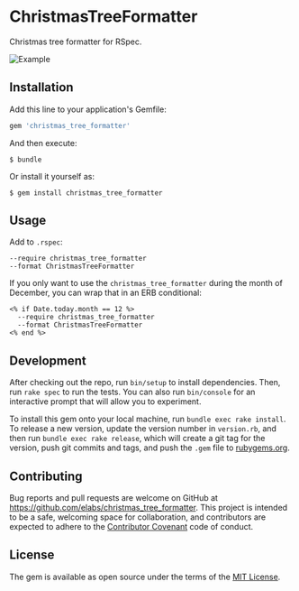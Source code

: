 # ChristmasTreeFormatter

Christmas tree formatter for RSpec.

![Example](./example.gif?raw=true)

## Installation

Add this line to your application's Gemfile:

```ruby
gem 'christmas_tree_formatter'
```

And then execute:

    $ bundle

Or install it yourself as:

    $ gem install christmas_tree_formatter

## Usage

Add to `.rspec`:

```
--require christmas_tree_formatter
--format ChristmasTreeFormatter
```

If you only want to use the `christmas_tree_formatter`
during the month of December,
you can wrap that in an ERB conditional:

```
<% if Date.today.month == 12 %>
  --require christmas_tree_formatter
  --format ChristmasTreeFormatter
<% end %>
```

## Development

After checking out the repo, run `bin/setup` to install dependencies. Then, run
`rake spec` to run the tests. You can also run `bin/console` for an interactive
prompt that will allow you to experiment.

To install this gem onto your local machine, run `bundle exec rake install`. To
release a new version, update the version number in `version.rb`, and then run
`bundle exec rake release`, which will create a git tag for the version, push
git commits and tags, and push the `.gem` file to
[rubygems.org](https://rubygems.org).

## Contributing

Bug reports and pull requests are welcome on GitHub at
<https://github.com/elabs/christmas_tree_formatter>. This project is intended
to be a safe, welcoming space for collaboration, and contributors are expected
to adhere to the [Contributor Covenant](http://contributor-covenant.org) code
of conduct.

## License

The gem is available as open source under the terms of the [MIT License](http://opensource.org/licenses/MIT).

